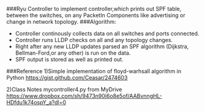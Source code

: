 ###Ryu Controller to implement controller,which  prints out SPF table, between the switches, on any PacketIn Components like advertising or change in network topology.
###Algorithm:
<ul>
<li>Controller continously collects data on all switches and ports connected.</li> 
<li>Controller runs LLDP checks on all and any topology changes.</li> 
<li>Right after any new LLDP updates parsed an SPF algorithm (Dijkstra, Bellman-Ford,or any other) is run on the data.</li>     
<li>SPF output is stored as well as printed out.</li>
</ul>


###Reference 
1)Simple implementation of floyd-warhsall algorithm in Python 
https://gist.github.com/Ceasar/2474603

2)Class Notes mycontroller4.py from MyDrive
https://www.dropbox.com/sh/9473n90i6o8e5of/AABvnngHL-HDfdu1k74ospY_a?dl=0


